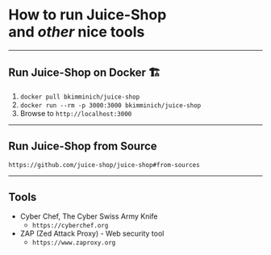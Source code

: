 # How to run Juice-Shop<br>and _other_ nice tools

---

## Run Juice-Shop on Docker 🏗

1. `docker pull bkimminich/juice-shop` <!-- .element: style="font-size:0.9em"-->
2. `docker run --rm -p 3000:3000 bkimminich/juice-shop` <!-- .element: style="font-size:0.9em"-->
3. Browse to `http://localhost:3000` <!-- .element: style="font-size:0.9em"-->

---

## Run Juice-Shop from Source

`https://github.com/juice-shop/juice-shop#from-sources` <!-- .element: style="font-size:0.9em"-->

---

## Tools

- Cyber Chef,  The Cyber Swiss Army Knife
  - `https://cyberchef.org`
- ZAP (Zed Attack Proxy) - Web security tool
  - `https://www.zaproxy.org`
